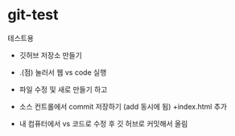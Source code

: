 # git-test
테스트용

+ 깃허브 저장소 만들기
+ .(점) 눌러서 웹 vs code 실행
+ 파일 수정 및 새로 만들기 하고
+ 소스 컨트롤에서 commit 저장하기 (add 동시에 됨)
+index.html 추가

+ 내 컴퓨터에서 vs 코드로 수정 후 깃 허브로 커밋해서 올림